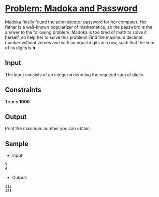 # [Problem: Madoka and Password](https://my.newtonschool.co/playground/code/hohe6wh7dbii)

Madoka finally found the administrator password for her computer. Her father is a well-known popularizer of mathematics, so the password is the answer to the following problem. Madoka is too tired of math to solve it herself, so help her to solve this problem!
Find the maximum decimal number without zeroes and with no equal digits in a row, such that the sum of its digits is **n**.

## Input

The input consists of an integer **n** denoting the required sum of digits.

## Constraints

**1 ≤ n ≤ 1000**

## Output

Print the maximum number you can obtain.

## Sample

- Input:
```
5
4
```

- Output:
```
212
121
```

